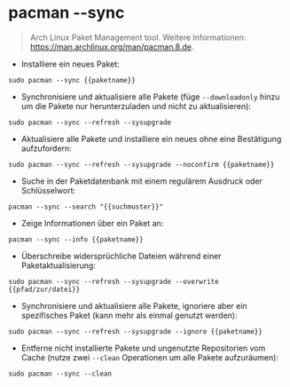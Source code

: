 # pacman --sync

> Arch Linux Paket Management tool.
> Weitere Informationen: <https://man.archlinux.org/man/pacman.8.de>.

- Installiere ein neues Paket:

`sudo pacman --sync {{paketname}}`

- Synchronisiere und aktualisiere alle Pakete (füge `--downloadonly` hinzu um die Pakete nur herunterzuladen und nicht zu aktualisieren):

`sudo pacman --sync --refresh --sysupgrade`

- Aktualisiere alle Pakete und installiere ein neues ohne eine Bestätigung aufzufordern:

`sudo pacman --sync --refresh --sysupgrade --noconfirm {{paketname}}`

- Suche in der Paketdatenbank mit einem regulärem Ausdruck oder Schlüsselwort:

`pacman --sync --search "{{suchmuster}}"`

- Zeige Informationen über ein Paket an:

`pacman --sync --info {{paketname}}`

- Überschreibe widersprüchliche Dateien während einer Paketaktualisierung:

`sudo pacman --sync --refresh --sysupgrade --overwrite {{pfad/zur/datei}}`

- Synchronisiere und aktualisiere alle Pakete, ignoriere aber ein spezifisches Paket (kann mehr als einmal genutzt werden):

`sudo pacman --sync --refresh --sysupgrade --ignore {{paketname}}`

- Entferne nicht installierte Pakete und ungenutzte Repositorien vom Cache (nutze zwei `--clean` Operationen um alle Pakete aufzuräumen):

`sudo pacman --sync --clean`
